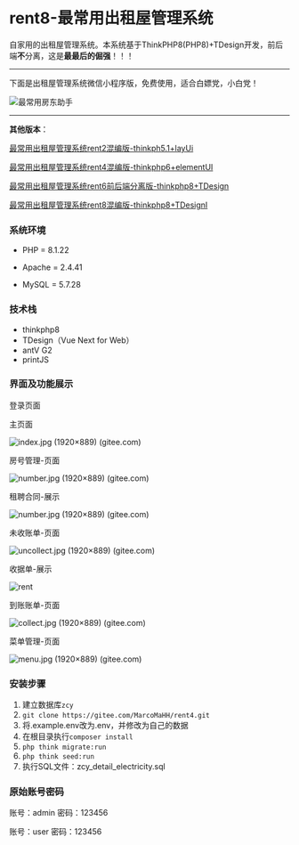 # rent8-最常用出租屋管理系统

自家用的出租屋管理系统。本系统基于ThinkPHP8(PHP8)+TDesign开发，前后端**不**分离，这是**最最后的倔强**！！！

---

下面是出租屋管理系统微信小程序版，免费使用，适合白嫖党，小白党！

![最常用房东助手](https://gitee.com/MarcoMaHH/picture/raw/master/project.jpg)

---

**其他版本**：

[最常用出租屋管理系统rent2混编版-thinkph5.1+layUi](https://gitee.com/MarcoMaHH/rent2)

[最常用出租屋管理系统rent4混编版-thinkphp6+elementUI](https://gitee.com/MarcoMaHH/rent4)

[最常用出租屋管理系统rent6前后端分离版-thinkphp8+TDesign](https://gitee.com/MarcoMaHH/rent6)

[最常用出租屋管理系统rent8混编版-thinkphp8+TDesignI](https://gitee.com/MarcoMaHH/rent8)

### 系统环境

- PHP = 8.1.22

- Apache = 2.4.41

- MySQL = 5.7.28

### 技术栈

- thinkphp8
- TDesign（Vue Next for Web）
- antV G2
- printJS

### 界面及功能展示

登录页面



主页面

![index.jpg (1920×889) (gitee.com)](https://gitee.com/MarcoMaHH/rent4/raw/master/picture/index.jpg)

房号管理-页面

![number.jpg (1920×889) (gitee.com)](https://gitee.com/MarcoMaHH/rent4/raw/master/picture/number.jpg)

租聘合同-展示

![number.jpg (1920×889) (gitee.com)](https://gitee.com/MarcoMaHH/rent4/raw/master/picture/contract.png)

未收账单-页面

![uncollect.jpg (1920×889) (gitee.com)](https://gitee.com/MarcoMaHH/rent4/raw/master/picture/uncollect.jpg)

收据单-展示

![rent](https://gitee.com/MarcoMaHH/rent4/raw/master/picture/rent.jpg)

到账账单-页面

![collect.jpg (1920×889) (gitee.com)](https://gitee.com/MarcoMaHH/rent4/raw/master/picture/collect.jpg)

菜单管理-页面

![menu.jpg (1920×889) (gitee.com)](https://gitee.com/MarcoMaHH/rent4/raw/master/picture/menu.jpg)

### 安装步骤

1. 建立数据库`zcy`
2. `git clone https://gitee.com/MarcoMaHH/rent4.git`
3. 将.example.env改为.env，并修改为自己的数据
4. 在根目录执行`composer install`
5. `php think migrate:run`
6. `php think seed:run`
7. 执行SQL文件：zcy_detail_electricity.sql

### 原始账号密码

账号：admin  密码：123456

账号：user     密码：123456
